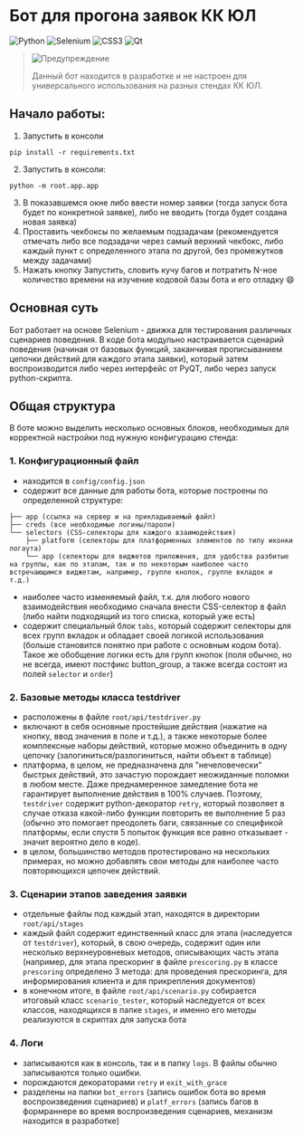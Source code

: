 # Бот для прогона заявок КК ЮЛ 

![Python](https://img.shields.io/badge/python-3670A0?style=for-the-badge&logo=python&logoColor=ffdd54)
![Selenium](https://img.shields.io/badge/-selenium-%43B02A?style=for-the-badge&logo=selenium&logoColor=white)
![CSS3](https://img.shields.io/badge/css3-%231572B6.svg?style=for-the-badge&logo=css3&logoColor=white)
![Qt](https://img.shields.io/badge/Qt-%23217346.svg?style=for-the-badge&logo=Qt&logoColor=white)


> <picture>
>   <source media="(prefers-color-scheme: light)" srcset="https://raw.githubusercontent.com/Mqxx/GitHub-Markdown/main/blockquotes/badge/light-theme/warning.svg">
>   <img alt="Предупреждение" src="https://raw.githubusercontent.com/Mqxx/GitHub-Markdown/main/blockquotes/badge/dark-theme/warning.svg">
> </picture><br>
>
> Данный бот находится в разработке и не настроен для универсального использования на разных стендах КК ЮЛ.


## Начало работы:

1. Запустить в консоли 
```
pip install -r requirements.txt
```
2. Запустить в консоли:
```
python -m root.app.app
```
3. В показавшемся окне либо ввести номер заявки (тогда запуск бота будет по конкретной заявке), либо не вводить (тогда будет создана новая заявка)
4. Проставить чекбоксы по желаемым подзадачам (рекомендуется отмечать либо все подзадачи через самый верхний чекбокс, либо каждый пункт с определенного этапа по другой, без промежутков между задачами)
5. Нажать кнопку Запустить, словить кучу багов и потратить N-ное количество времени на изучение кодовой базы бота и его отладку 😄

## Основная суть

Бот работает на основе Selenium - движка для тестирования различных сценариев поведения. В коде бота модульно настраивается сценарий поведения (начиная от базовых функций, заканчивая прописыванием цепочки действий для каждого этапа заявки), который затем воспроизводится либо через интерфейс от PyQT, либо через запуск python-скрипта.

## Общая структура

В боте можно выделить несколько основных блоков, необходимых для корректной настройки под нужную конфигурацию стенда:

### 1. Конфигурационный файл 
* находится в `config/config.json`
* содержит все данные для работы бота, которые построены по определенной структуре:
```
├── app (ссылка на сервер и на прикладываемый файл)
├── creds (все необходимые логины/пароли)
└── selectors (CSS-селекторы для каждого взаимодействия)
    ├── platform (селекторы для платформенных элементов по типу иконки логаута)
    └── app (селекторы для виджетов приложения, для удобства разбитые на группы, как по этапам, так и по некоторым наиболее часто встречающимся виджетам, например, группе кнопок, группе вкладок и т.д.)
```
* наиболее часто изменяемый файл, т.к. для любого нового взаимодействия необходимо сначала внести CSS-селектор в файл (либо найти подходящий из того списка, который уже есть)
* содержит специальный блок `tabs`, который содержит селекторы для всех групп вкладок и обладает своей логикой использования (больше становится понятно при работе с основным кодом бота). Такое же обобщение логики есть для групп кнопок (поля обычно, но не всегда, имеют постфикс button_group, а также всегда состоят из полей `selector` и `order`) 

### 2. Базовые методы класса testdriver
* расположены в файле `root/api/testdriver.py`
* включают в себя основные простейшие действия (нажатие на кнопку, ввод значения в поле и т.д.), а также некоторые более комплексные наборы действий, которые можно объединить в одну цепочку (залогиниться/разлогиниться, найти объект в таблице)
* платформа, в целом, не предназначена для "нечеловечески" быстрых действий, это зачастую порождает неожиданные поломки в любом месте. Даже преднамеренное замедление бота не гарантирует выполнение действия в 100% случаев. Поэтому, `testdriver` содержит python-декоратор `retry`, который позволяет в случае отказа какой-либо функции повторить ее выполнение 5 раз (обычно это помогает преодолеть баги, связанные со спецификой платформы, если спустя 5 попыток функция все равно отказывает - значит вероятно дело в коде).
* в целом, большинство методов протестировано на нескольких примерах, но можно добавлять свои методы для наиболее часто повторяющихся цепочек действий.

### 3. Сценарии этапов заведения заявки
* отдельные файлы под каждый этап, находятся в директории `root/api/stages`
* каждый файл содержит единственный класс для этапа (наследуется от `testdriver`), который, в свою очередь, содержит один или несколько верхнеуровневых методов, описывающих часть этапа (например, для этапа прескоринг в файле `prescoring.py` в классе `prescoring` определено 3 метода: для проведения прескоринга, для информирования клиента и для прикрепления документов) 
* в конечном итоге, в файле `root/api/scenario.py` собирается итоговый класс `scenario_tester`, который наследуется от всех классов, находящихся в папке `stages`, и именно его методы реализуются в скриптах для запуска бота

### 4. Логи
* записываются как в консоль, так и в папку `logs`. В файлы обычно записываются только ошибки.
* порождаются декораторами `retry` и `exit_with_grace`
* разделены на папки `bot_errors` (запись ошибок бота во время воспроизведения сценариев) и `platf_errors` (запись багов в формраннере во время воспроизведения сценариев, механизм находится в разработке)